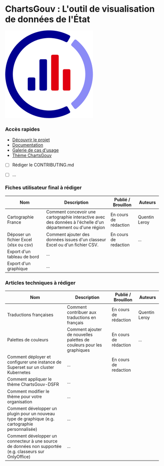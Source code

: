# ChartsGouv : L'outil de visualisation de données de l'État

![ChartsGouv logo](images/logo.png)

### Accès rapides 

- [Découvrir le projet](https://etalab-ia.github.io/chartsgouv/blog)
- [Documentation](https://etalab-ia.github.io/chartsgouv/)
- [Galerie de cas d'usage](https://etalab-ia.github.io/chartsgouv/showcase)
- [Thème ChartsGouv](./superset/)
- [ ] Rédiger le CONTRIBUTING.md
- [ ] ...


### Fiches utilisateur final à rédiger
 
| Nom | Description | Publié / Brouillon | Auteurs |
| -------- | -------- | -------- | ------- |
| Cartographie France  | Comment concevoir une cartographie interactive avec des données à l'échelle d'un département ou d'une région | En cours de rédaction | Quentin Leroy |
| Déposer un fichier Excel (xlsx ou csv) | Comment ajouter des données issues d'un classeur Excel ou d'un fichier CSV. | En cours de redaction | ...|
| Export d'un tableau de bord | ...| | |
| Export d'un graphique | ...| | |

### Articles techniques à rédiger

| Nom | Description | Publié / Brouillon | Auteurs |
| -------- | -------- | -------- | ------- |
| Traductions françaises | Comment contribuer aux traductions en français | En cours de rédaction | Quentin Leroy |
| Palettes de couleurs | Comment ajouter de nouvelles palettes de couleurs pour les graphiques | En cours de rédaction | ...|
| Comment déployer et configurer une instance de Superset sur un cluster Kubernetes | ...| En cours de redaction | |
| Comment appliquer le thème ChartsGouv-DSFR | ...| | |
| Comment modifier le thème pour votre organisation | ...| ||
| Comment développer un plugin pour un nouveau type de graphique (e.g. cartographie personnalisée) | ...| ||
| Comment développer un connecteur à une source de données non supportée (e.g. classeurs sur OnlyOffice) | ...| ||